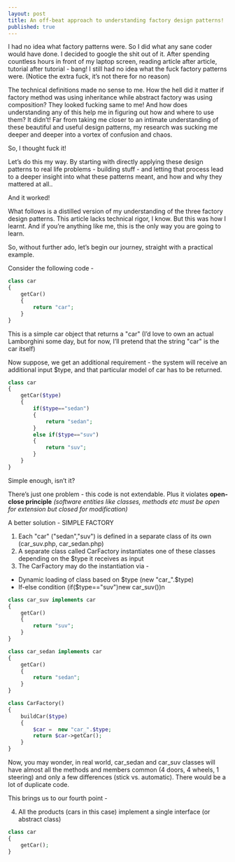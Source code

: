 ```yaml
---
layout: post
title: An off-beat approach to understanding factory design patterns!
published: true
---
```


I had no idea what factory patterns were. So I did what any sane coder would have done. I decided to google the shit out of it. After spending countless hours in front of my laptop screen, reading article after article, tutorial after tutorial - bang! I still had no idea what the fuck factory patterns were. (Notice the extra fuck, it’s not there for no reason)

The technical definitions made no sense to me. How the hell did it matter if factory method was using inheritance while abstract factory was using composition? They looked fucking same to me! And how does understanding any of this help me in figuring out how and where to use them? It didn’t! Far from taking me closer to an intimate understanding of these beautiful and useful design patterns, my research was sucking me deeper and deeper into a vortex of confusion and chaos.

So, I thought fuck it! 

Let’s do this my way. By starting with directly applying these design patterns to real life problems -  building stuff -  and letting that process lead to a deeper insight into what these patterns meant, and how and why they mattered at all..

And it worked!

What follows is a distilled version of my understanding of the three factory design patterns. This article lacks technical rigor, I know. But this was how I learnt. And if you’re anything like me, this is the only way you are going to learn.

So, without further ado, let’s begin our journey, straight with a practical example.

Consider the following code -

```php
class car
{
	getCar()
	{
		return "car";
	}
}
```

This is a simple car object that returns a "car" (I’d love to own an actual Lamborghini some day, but for now, I’ll pretend that the string "car" is the car itself)

Now suppose, we get an additional requirement - the system will receive an additional input $type, and that particular model of car has to be returned.

```php
class car
{
	getCar($type)
	{
		if($type=="sedan")
		{
			return "sedan";
		}
		else if($type=="suv")
		{
			return "suv";
		}
	}
}
```

Simple enough, isn’t it?

There’s just one problem - this code is not extendable. Plus it violates **open-close principle** _(software entities like classes, methods etc must be open for extension but closed for modification)_

A better solution - SIMPLE FACTORY

1. Each "car" ("sedan","suv") is defined in a separate class of its own (car_suv.php, car_sedan.php)
2. A separate class called CarFactory instantiates one of these classes depending on the $type it receives as input
3. The CarFactory may do the instantiation via - 
* Dynamic loading of class based on $type (new "car_".$type)
* If-else condition (if($type=="suv")new car_suv())n

```php
class car_suv implements car
{
	getCar()
	{
		return "suv";
	}
}

class car_sedan implements car
{
	getCar()
	{
		return "sedan";
	}
}

class CarFactory()
{
	buildCar($type)
	{
		$car =  new "car_".$type;
		return $car->getCar();
	}
}
```

Now, you may wonder, in real world, car_sedan and car_suv classes will have almost all the methods and members common (4 doors, 4 wheels, 1 steering) and only a few differences (stick vs. automatic). There would be a lot of duplicate code. 

This brings us to our fourth point -

4. All the products (cars in this case) implement a single interface (or abstract class)
```php
class car
{
	getCar();
}
```









